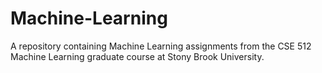 # Machine-Learning
A repository containing Machine Learning assignments from the CSE 512 Machine Learning graduate course at Stony Brook University.
